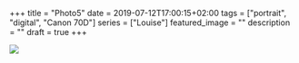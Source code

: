 +++
title =  "Photo5"
date = 2019-07-12T17:00:15+02:00
tags = ["portrait", "digital", "Canon 70D"]
series = ["Louise"]
featured_image = ""
description = ""
draft = true
+++

![](/img/louise-19.jpg)